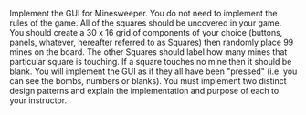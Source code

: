 Implement the GUI for Minesweeper. You do not need to implement the rules of the game.
All of the squares should be uncovered in your game.
You should create a 30 x 16 grid of components of your choice (buttons, panels, whatever, hereafter referred to as Squares) then randomly place 99 mines on the board. The other Squares should label how many mines that particular square is touching. If a square touches no mine then it should be blank. You will implement the GUI as if they all have been "pressed" (i.e. you can see the bombs, numbers or blanks).
You must implement two distinct design patterns and explain the implementation and purpose of each to your instructor.

